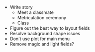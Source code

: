 - Write story
  - Meet a classmate
  - Metriculation ceremony
  - Class
- Figure out the best way to layout fields
- Resolve background shape issues
- Don't use plot for main menu
- Remove magic and light fields?
